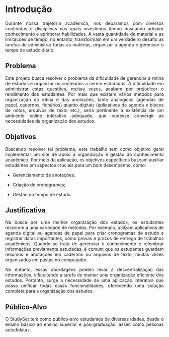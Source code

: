 # Introdução
<div align="justify">
 
Durante nossa trajetória acadêmica, nos deparamos com diversos conteúdos e disciplinas nas quais investimos tempo buscando adquirir conhecimento e aprimorar habilidades. A vasta quantidade de material e as limitações de tempo, no entanto, transformam em um verdadeiro desafio as tarefas de administrar todas as matérias, organizar a agenda e gerenciar o tempo de estudo diário. 

</div>

## Problema

<div align="justify">
 
Este projeto busca resolver o problema da dificuldade de gerenciar a rotina de estudos e organizar os conteúdos a serem estudados. 
A dificuldade em administrar estas questões, muitas vezes, acabam por prejudicar o rendimento dos estudantes. Por mais que existam vários métodos para organização da rotina e das anotações, tanto analógicos (agendas de papel, cadernos, fichários) quanto digitais (aplicativos de agenda e blocos de notas, arquivos de texto etc.), seria pertinente a existência de um ambiente online interativo adequado, que pudesse convergir as necessidades de organização dos estudos. 

</div>
 
## Objetivos


<div align="justify">
 
Buscando resolver tal problema, este trabalho tem como objetivo geral implementar um site de apoio à organização e gestão do conhecimento acadêmico. Por meio da aplicação, os objetivos específicos buscam auxiliar estudantes em aspectos cruciais para um bom desempenho, como: 

</div>

- Gerenciamento de anotações; 

- Criação de cronogramas;  

- Gestão do tempo de estudo. 

## Justificativa

<div align="justify">
 
Na busca por uma melhor organização dos estudos, os estudantes recorrem a uma variedade de métodos. Por exemplo, utilizam aplicativos de agenda digital ou agendas de papel para criar cronogramas de estudo e registrar datas importantes, como provas e prazos de entrega de trabalhos acadêmicos. Quando se trata de gerenciar o conhecimento e relembrar informações previamente estudadas, é comum que os estudantes guardem resumos e anotações em cadernos ou arquivos de texto, muitas vezes organizados em pastas no computador.

No entanto, essas abordagens podem levar à descentralização das informações, dificultando a tarefa de manter uma organização eficiente dos estudos. Portanto, surge a necessidade de uma aplicação interativa que possa unificar todas essas funcionalidades, oferecendo uma solução completa para a organização dos estudos.

</div>

## Público-Alvo

<div align="justify">
 
O StudySet tem como público-alvo estudantes de diversas idades, desde o ensino básico ao ensino superior e pós-graduação, assim como pessoas autodidatas.

</div>
